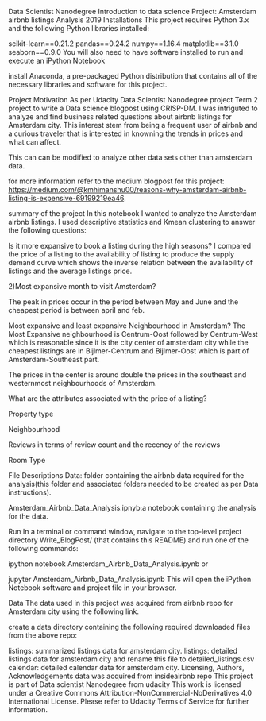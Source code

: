 Data Scientist Nanodegree
Introduction to data science
Project: Amsterdam airbnb listings Analysis 2019
Installations
This project requires Python 3.x and the following Python libraries installed:

scikit-learn==0.21.2
pandas==0.24.2
numpy==1.16.4
matplotlib==3.1.0
seaborn==0.9.0
You will also need to have software installed to run and execute an iPython Notebook

install Anaconda, a pre-packaged Python distribution that contains all of the necessary libraries and software for this project.

Project Motivation
As per Udacity Data Scientist Nanodegree project Term 2 project to write a Data science blogpost using CRISP-DM. I was intriguted to analyze and find business related questions about airbnb listings for Amsterdam city. This interest stem from being a frequent user of airbnb and a curious traveler that is interested in knowning the trends in prices and what can affect.

This can can be modified to analyze other data sets other than amsterdam data.

for more information refer to the medium blogpost for this project: https://medium.com/@kmhimanshu00/reasons-why-amsterdam-airbnb-listing-is-expensive-69199219ea46.

summary of the project
In this notebook I wanted to analyze the Amsterdam airbnb listings. I used descriptive statistics and Kmean clustering to answer the following questions:

Is it more expansive to book a listing during the high seasons?
I compared the price of a listing to the availability of listing to produce the supply demand curve which shows the inverse relation between the availability of listings and the average listings price.

2)Most expansive month to visit Amsterdam?

The peak in prices occur in the period between May and June and the cheapest period is between april and feb.

Most expansive and least expansive Neighbourhood in Amsterdam?
The Most Expansive neighbourhood is Centrum-Oost followed by Centrum-West which is reasonable since it is the city center of amsterdam city while the cheapest listings are in Bijlmer-Centrum and Bijlmer-Oost which is part of Amsterdam-Southeast part.

The prices in the center is around double the prices in the southeast and westernmost neighbourhoods of Amsterdam.

What are the attributes associated with the price of a listing?

Property type

Neighbourhood

Reviews in terms of review count and the recency of the reviews

Room Type

File Descriptions
Data: folder containing the airbnb data required for the analysis(this folder and associated folders needed to be created as per Data instructions).

Amsterdam_Airbnb_Data_Analysis.ipnyb:a notebook containing the analysis for the data.

Run
In a terminal or command window, navigate to the top-level project directory Write_BlogPost/ (that contains this README) and run one of the following commands:

ipython notebook Amsterdam_Airbnb_Data_Analysis.ipynb
or

jupyter Amsterdam_Airbnb_Data_Analysis.ipynb
This will open the iPython Notebook software and project file in your browser.

Data
The data used in this project was acquired from airbnb repo for Amsterdam city using the following link.

create a data directory containing the following required downloaded files from the above repo:

listings: summarized listings data for amsterdam city.
listings: detailed listings data for amsterdam city and rename this file to detailed_listings.csv
calendar: detailed calendar data for amsterdam city.
Licensing, Authors, Acknowledgements
data was acquired from insideairbnb repo
This project is part of Data scientist Nanodegree from udacity
This work is licensed under a Creative Commons Attribution-NonCommercial-NoDerivatives 4.0 International License. Please refer to Udacity Terms of Service for further information.
